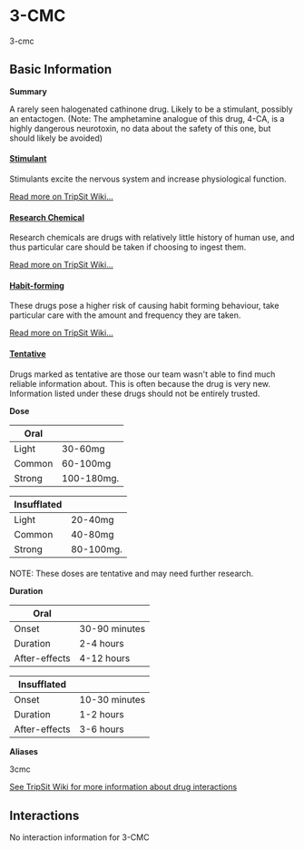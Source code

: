 # 3-CMC

3-cmc

## Basic Information

**Summary**

A rarely seen halogenated cathinone drug. Likely to be a stimulant, possibly an entactogen. (Note: The amphetamine analogue of this drug, 4-CA, is a highly dangerous neurotoxin, no data about the safety of this one, but should likely be avoided)

#### [Stimulant](/category/stimulant)

Stimulants excite the nervous system and increase physiological function.

[Read more on TripSit Wiki...](#{category.wiki})

#### [Research Chemical](/category/research-chemical)

Research chemicals are drugs with relatively little history of human use, and thus particular care should be taken if choosing to ingest them.

[Read more on TripSit Wiki...](#{category.wiki})

#### [Habit-forming](/category/habit-forming)

These drugs pose a higher risk of causing habit forming behaviour, take particular care with the amount and frequency they are taken.

[Read more on TripSit Wiki...](#{category.wiki})

#### [Tentative](/category/tentative)

Drugs marked as tentative are those our team wasn't able to find much reliable information about. This is often because the drug is very new. Information listed under these drugs should not be entirely trusted.

**Dose**

| Oral   |            |
| ------ | ---------- |
| Light  | 30-60mg    |
| Common | 60-100mg   |
| Strong | 100-180mg. |

| Insufflated |           |
| ----------- | --------- |
| Light       | 20-40mg   |
| Common      | 40-80mg   |
| Strong      | 80-100mg. |

#### 

 NOTE: These doses are tentative and may need further research.

**Duration**

| Oral          |               |
| ------------- | ------------- |
| Onset         | 30-90 minutes |
| Duration      | 2-4 hours     |
| After-effects | 4-12 hours    |

| Insufflated   |               |
| ------------- | ------------- |
| Onset         | 10-30 minutes |
| Duration      | 1-2 hours     |
| After-effects | 3-6 hours     |

**Aliases**

3cmc  

[See TripSit Wiki for more information about drug interactions](http://combo.tripsit.me/)

## Interactions

No interaction information for 3-CMC